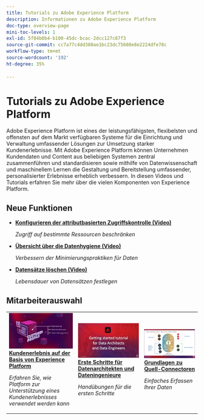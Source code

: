 ```yaml
---
title: Tutorials zu Adobe Experience Platform
description: Informationen zu Adobe Experience Platform
doc-type: overview-page
mini-toc-levels: 1
exl-id: 5f84b0b4-b100-45dc-bcac-2dcc127c87f3
source-git-commit: cc7a77c4dd380ae1bc23dc75608e8e2224dfe78c
workflow-type: tm+mt
source-wordcount: '192'
ht-degree: 35%

---
```


# Tutorials zu Adobe Experience Platform

Adobe Experience Platform ist eines der leistungsfähigsten, flexibelsten und offensten auf dem Markt verfügbaren Systeme für die Einrichtung und Verwaltung umfassender Lösungen zur Umsetzung starker Kundenerlebnisse. Mit Adobe Experience Platform können Unternehmen Kundendaten und Content aus beliebigen Systemen zentral zusammenführen und standardisieren sowie mithilfe von Datenwissenschaft und maschinellem Lernen die Gestaltung und Bereitstellung umfassender, personalisierter Erlebnisse erheblich verbessern. In diesen Videos und Tutorials erfahren Sie mehr über die vielen Komponenten von Experience Platform.


<div id="whats-new-section">

## Neue Funktionen

* **[Konfigurieren der attributbasierten Zugriffskontrolle (Video)](admin/configure-attribute-based-access-control.md)**

   *Zugriff auf bestimmte Ressourcen beschränken*
* **[Übersicht über die Datenhygiene (Video)](/help/platform/data-hygiene/overview.md)**

   *Verbessern der Minimierungspraktiken für Daten*
* **[Datensätze löschen (Video)](/help/platform/data-hygiene/delete-datasets.md)**

   *Lebensdauer von Datensätzen festlegen*

</div>

<div id="recs-overview-body-1"></div>
<div id="recs-overview-body-2"></div>
<div id="recs-overview-body-3"></div>
<div id="recs-overview-body-4"></div>
<div id="recs-overview-body-5"></div>
<div id="recs-overview-body-6"></div>

<div id="staff-picks-section">

## Mitarbeiterauswahl

<table style="margin-top: 0">
<tr>
  <td>
    <a href="intro-to-platform/a-customer-experience-powered-by-experience-platform.md">
      <img alt="Video über ein Kundenerlebnis auf der Basis von Experience Platformen" src="assets/thumb_A-Customer-Experience.jpg" />
    </a>
    <div>
      <a href="intro-to-platform/a-customer-experience-powered-by-experience-platform.md">
    <strong>Kundenerlebnis auf der Basis von Experience Platform</strong>
    </a>
    </div>
    <p>
    <em>Erfahren Sie, wie Platform zur Unterstützung eines Kundenerlebnisses verwendet werden kann</em>
    <p>
  </td>
  <td>
    <a href="https://experienceleague.adobe.com/docs/platform-learn/getting-started-for-data-architects-and-data-engineers/overview.html">
      <img alt="Miniaturbild für das Tutorial "Erste Schritte für Datenarchitekten und Dateningenieure"" src="assets/thumb_Getting_started.jpg" />
    </a>
    <div>
      <a href="https://experienceleague.adobe.com/docs/platform-learn/getting-started-for-data-architects-and-data-engineers/overview.html">
    <strong>Erste Schritte für Datenarchitekten und Dateningenieure</strong>
    </a>
    </div>
    <p>
    <em>Handübungen für die ersten Schritte</em>
    <p>
  </td>
  <td>
    <a href="sources/overview.md">
      <img alt="Miniaturbild für das Video "Grundlegendes zu Quell-Connectoren"" src="assets/thumb_Sources.png" />
    </a>
    <div>
      <a href="sources/overview.md">
    <strong>Grundlagen zu Quell-Connectoren</strong>
    </a>
    </div>
    <p>
    <em>Einfaches Erfassen Ihrer Daten</em>
    <p>
  </td>
   <!--
   <td>
    <a href="data-ingestion/create-datasets-and-ingest-data.md">
      <img alt="thumbnail image for the 'Create Datasets and Ingest Data' video" src="assets/thumb_Create-Datasets-and-Ingest-Data.png" />
    </a>
    <div>
      <a href="data-ingestion/create-datasets-and-ingest-data.md">
    <strong>Create Datasets and Ingest Data</strong>
    </a>
    </div>
    <p>
    <em>Ingest your dataset.</em>
    <p>
  </td>
  <td>
    <a href="segments/create-segments.md">
      <img alt="thumbnail image for the 'Create Segments' video" src="assets/thumb_Create-Segments.png" />
    </a>
    <div>
      <a href="segments/create-segments.md">
    <strong>Create Segments</strong>
    </a>
    </div>
    <p>
    <em>Build segments based on your data.</em>
    <p>
  </td>-->
</tr>
</table>

</div>

